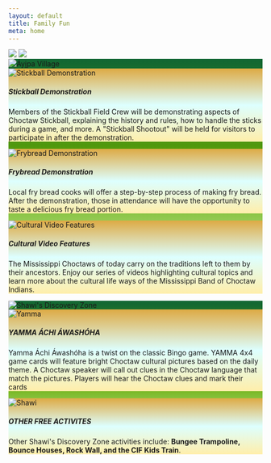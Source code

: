 ```yaml
---
layout: default
title: Family Fun
meta: home
---
```


<section class="diamond-bg7">
  <div class="container">
    <img src="../assets/img/family-banner.webp" class="img-fluid d-none d-md-block img-shadow">
    <img src="../assets/img/family-banner02.webp" class="img-fluid d-block d-md-none img-shadow">
    <div class="card mb-3 mt-5 card-green-border" style="background: linear-gradient(#163, #6a0, #dfd);">
      <img src="../assets/img/logos/ayipa.webp" class="card-img-top" alt="Áyi̱pa Village">
      <div class="card-body text-center">
        <div class="row row-cols-1 row-cols-md-3 g-3">
          <div class="col">
            <div class="card card-gold-border h-100" style="background:linear-gradient(#da4,#dff,#fea);">
              <img src="../assets/img/stickball-demo.webp" class="card-img-top" alt="Stickball Demonstration">
              <div class="card-body text-dark">
                <h5 class="card-title">Stickball Demonstration</h5>
                <p class="card-text">Members of the Stickball Field Crew will be demonstrating aspects of Choctaw Stickball, explaining the history and rules, how to handle the sticks during a game, and more. A "Stickball Shootout" will be held for visitors to participate in after the demonstration.</p>
              </div>
            </div>
          </div>
          <div class="col">
            <div class="card card-gold-border h-100" style="background:linear-gradient(#da4,#dff,#fea);">
              <img src="../assets/img/frybread-making.webp" class="card-img-top" alt="Frybread Demonstration">
              <div class="card-body text-dark">
                <h5 class="card-title">Frybread Demonstration</h5>
                <p class="card-text">Local fry bread cooks will offer a step-by-step process of making fry bread. After the demonstration, those in attendance will have the opportunity to taste a delicious fry bread portion.</p>
              </div>
            </div>
          </div>
          <div class="col">
            <div class="card card-gold-border h-100" style="background:linear-gradient(#da4,#dff,#fea);">
              <img src="../assets/img/logos/cultural-video.webp" class="card-img-top" alt="Cultural Video Features">
              <div class="card-body text-dark">
                <h5 class="card-title">Cultural Video Features</h5>
                <p class="card-text">The Mississippi Choctaws of today carry on the traditions left to them by their ancestors. Enjoy our series of videos highlighting cultural topics and learn more about the cultural life ways of the Mississippi Band of Choctaw Indians.</p>
              </div>
            </div>
          </div>
        </div>
      </div>
    </div> <!-- End of Ayipa Village -->
    <div class="card mb-3 card-green-border" style="background: linear-gradient(#163, #6a0, #dfd);">
      <img src="../assets/img/svg/shawi.svg" class="card-img-top" alt="Shawi's Discovery Zone">
      <div class="card-body text-center">
        <div class="row row-cols-1 row-cols-md-2 g-3">
          <div class="col">
            <div class="card card-gold-border h-100" style="background:linear-gradient(#da4,#dff,#fea);">
              <img src="../assets/img/yamma.webp" class="card-img-top" alt="Yamma">
              <div class="card-body text-dark">
                <h5 class="card-title">YAMMA ÁCHI ÁWASHÓHA</h5>
                <p class="card-text">Yamma Áchi Áwashóha is a twist on the classic Bingo game. YAMMA 4x4 game cards will feature bright Choctaw cultural pictures based on the daily theme. A Choctaw speaker will call out clues in the Choctaw language that match the pictures. Players will hear the Choctaw clues and mark their cards</p>
              </div>
            </div>
          </div>
          <div class="col">
            <div class="card card-gold-border h-100" style="background:linear-gradient(#da4,#dff,#fea);">
              <img src="../assets/img/shawi.webp" class="card-img-top" alt="Shawi">
              <div class="card-body text-dark">
                <h5 class="card-title">OTHER FREE ACTIVITES</h5>
                <p class="card-text">Other Shawi's Discovery Zone activities include: <strong>Bungee Trampoline, Bounce Houses, Rock Wall, and the CIF Kids Train</strong>.</p>
              </div>
            </div>
          </div>
        </div>
      </div>
    </div> <!-- End of Shawi's Discovery Zone -->
    <!--<div class="card mb-3 card-green-border" style="background: linear-gradient(#163, #6a0, #dfd);">
      <a href="../assets/img/carnival.png" target="_new">
        <img src="../assets/img/carnival.webp" class="card-img-top" alt="Carnival Schedule">
      </a>
    </div>-->
  </div>
</section>
